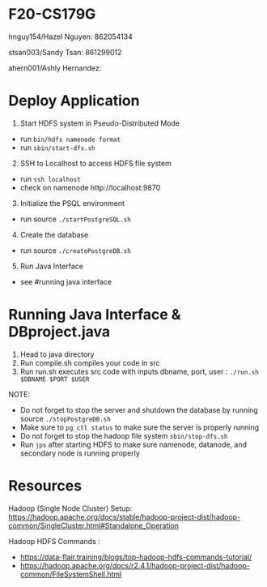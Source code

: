 # F20-CS179G

hnguy154/Hazel Nguyen: 862054134

stsan003/Sandy Tsan: 861299012

ahern001/Ashly Hernandez:

# Deploy Application
1. Start HDFS system in Pseudo-Distributed Mode
- run `bin/hdfs namenode format`
- run `sbin/start-dfs.sh`
2. SSH to Localhost to access HDFS file system
- run `ssh localhost`
- check on namenode http://localhost:9870
3. Initialize the PSQL environment 
- run source `./startPostgreSQL.sh`
4. Create the database
- run source `./createPostgreDB.sh`
5. Run Java Interface
- see #running java interface

# Running Java Interface & DBproject.java

1. Head to java directory
2. Run compile.sh compiles your code in src
3. Run run.sh executes src code with inputs dbname, port, user : `./run.sh $DBNAME $PORT $USER `

 
NOTE: 
- Do not forget to stop the server and shutdown the database by running source `./stopPostgreDB.sh`
- Make sure to `pg_ctl status` to make sure the server is properly running
- Do not forget to stop the hadoop file system `sbin/stop-dfs.sh`
- Run `jps` after starting HDFS to make sure namenode, datanode, and secondary node is running properly


# Resources
Hadoop (Single Node Cluster) Setup: https://hadoop.apache.org/docs/stable/hadoop-project-dist/hadoop-common/SingleCluster.html#Standalone_Operation

Hadoop HDFS Commands : 
- https://data-flair.training/blogs/top-hadoop-hdfs-commands-tutorial/ 
- https://hadoop.apache.org/docs/r2.4.1/hadoop-project-dist/hadoop-common/FileSystemShell.html



